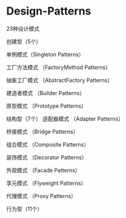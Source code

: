 # Design-Patterns
23种设计模式

创建型（5个）

单例模式（Singleton Patterns）

工厂方法模式 （FactoryMethod Patterns）

抽象工厂模式 （AbstractFactory Patterns）

建造者模式  （Builder Patterns）

原型模式 （Prototype Patterns）


结构型（7个）
适配器模式 （Adapter Patterns）

桥接模式 （Bridge Patterns）

组合模式 （Composite Patterns）

装饰模式 （Decorator Patterns）

外观模式 （Facade Patterns）

享元模式 （Flyweight Patterns）

代理模式 （Proxy Patterns）

行为型（11个）

